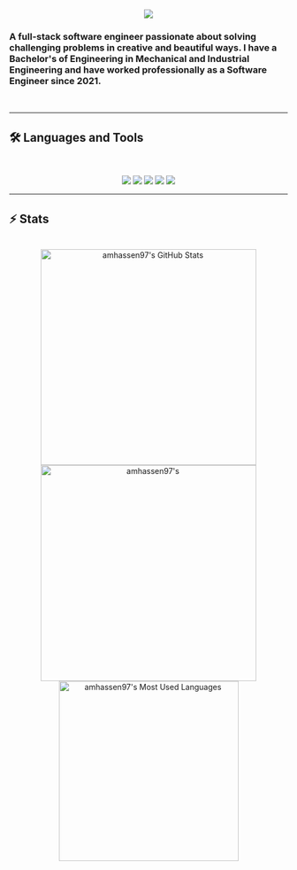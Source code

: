 <h1 align="center">
    <img src="https://readme-typing-svg.herokuapp.com/?font=Inter&size=48&center=true&vCenter=true&width=500&height=70&color=4493F8&duration=4000&lines=Hi+There!+👋;+I'm+Abdullah+Hassen!;" />
</h1>

### A full-stack software engineer passionate about solving challenging problems in creative and beautiful ways. I have a Bachelor's of Engineering in Mechanical and Industrial Engineering and have worked professionally as a Software Engineer since 2021.

<br>

<hr>

## 🛠️ Languages and Tools

<br>

<p align="center">
  <img src="https://skillicons.dev/icons?i=ts,nodejs,python,react,nextjs,jquery,express,astro,vite,vitest,jest" />
  <img src="https://skillicons.dev/icons?i=mongodb,postgres,mysql,sqlite" />
  <img src="https://skillicons.dev/icons?i=html,css,tailwind,js,vue,git,postman,bruno" />
  <img src="https://skillicons.dev/icons?i=docker,kubernetes,argo,azure,grafana,nginx,bash,powerhshell" />
  <img src="https://skillicons.dev/icons?i=r,latex,argo,azure,grafana,nginx,bash,powerhshell,linux,ubuntu,githubactions" />
</p>

<hr>

## ⚡️ Stats

<br>

<div align=center>
  <img width=390 src="https://github-readme-stats.vercel.app/api?username=amhassen97&theme=transparent&count_private=true&show_icons=true&rank_icon=github&locale=en" alt="amhassen97's GitHub Stats" />
  <img width=390 src="https://github-readme-streak-stats.herokuapp.com/?user=amhassen97&theme=transparent&count_private=true&border_radius=10&locale=en" alt="amhassen97's" />
  <img width=325 src="https://github-readme-stats.vercel.app/api/top-langs?username=amhassen97&theme=transparent&layout=donut&hide=css&langs_count=8&border_radius=10&show_icons=true&locale=en" alt="amhassen97's Most Used Languages" />
</div>
